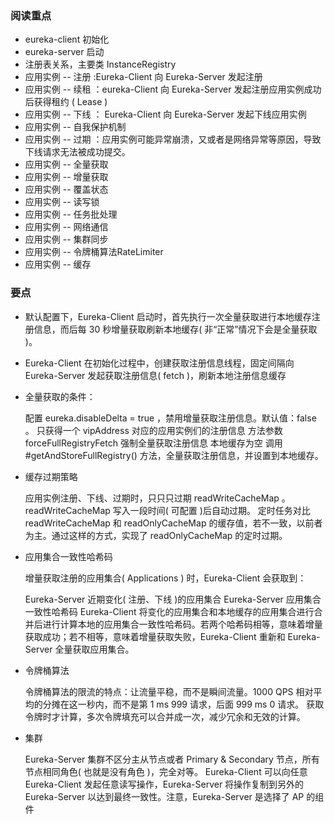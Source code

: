 ### 阅读重点

* eureka-client 初始化
* eureka-server 启动
* 注册表关系，主要类 InstanceRegistry
* 应用实例 -- 注册 :Eureka-Client 向 Eureka-Server 发起注册
* 应用实例 -- 续租 ：eureka-Client 向 Eureka-Server 发起注册应用实例成功后获得租约 ( Lease )
* 应用实例 -- 下线 ： Eureka-Client 向 Eureka-Server 发起下线应用实例
* 应用实例 -- 自我保护机制
* 应用实例 -- 过期 ：应用实例可能异常崩溃，又或者是网络异常等原因，导致下线请求无法被成功提交。
* 应用实例 -- 全量获取
* 应用实例 -- 增量获取
* 应用实例 -- 覆盖状态
* 应用实例 -- 读写锁
* 应用实例 -- 任务批处理
* 应用实例 -- 网络通信
* 应用实例 -- 集群同步
* 应用实例 -- 令牌桶算法RateLimiter
* 应用实例 -- 缓存


### 要点
 
 * 默认配置下，Eureka-Client 启动时，首先执行一次全量获取进行本地缓存注册信息，而后每 30 秒增量获取刷新本地缓存( 非“正常”情况下会是全量获取 )。
 * Eureka-Client 在初始化过程中，创建获取注册信息线程，固定间隔向 Eureka-Server 发起获取注册信息( fetch )，刷新本地注册信息缓存
 * 全量获取的条件：
 
 
      配置 eureka.disableDelta = true ，禁用增量获取注册信息。默认值：false 。
      只获得一个 vipAddress 对应的应用实例们的注册信息
      方法参数 forceFullRegistryFetch 强制全量获取注册信息
      本地缓存为空
      调用 #getAndStoreFullRegistry() 方法，全量获取注册信息，并设置到本地缓存。
      
* 缓存过期策略


    应用实例注册、下线、过期时，只只只过期 readWriteCacheMap 。
    readWriteCacheMap 写入一段时间( 可配置 )后自动过期。
    定时任务对比 readWriteCacheMap 和 readOnlyCacheMap 的缓存值，若不一致，以前者为主。通过这样的方式，实现了 readOnlyCacheMap 的定时过期。
    
    
* 应用集合一致性哈希码


     增量获取注册的应用集合( Applications ) 时，Eureka-Client 会获取到：
     
     Eureka-Server 近期变化( 注册、下线 )的应用集合
     Eureka-Server 应用集合一致性哈希码
     Eureka-Client 将变化的应用集合和本地缓存的应用集合进行合并后进行计算本地的应用集合一致性哈希码。若两个哈希码相等，意味着增量获取成功；若不相等，意味着增量获取失败，Eureka-Client 重新和 Eureka-Server 全量获取应用集合。
     
* 令牌桶算法


    令牌桶算法的限流的特点：让流量平稳，而不是瞬间流量。1000 QPS 相对平均的分摊在这一秒内，而不是第 1 ms 999 请求，后面 999 ms 0 请求。
    获取令牌时才计算，多次令牌填充可以合并成一次，减少冗余和无效的计算。
    
* 集群


     Eureka-Server 集群不区分主从节点或者 Primary & Secondary 节点，所有节点相同角色( 也就是没有角色 )，完全对等。
     Eureka-Client 可以向任意 Eureka-Client 发起任意读写操作，Eureka-Server 将操作复制到另外的 Eureka-Server 以达到最终一致性。注意，Eureka-Server 是选择了 AP 的组件
   